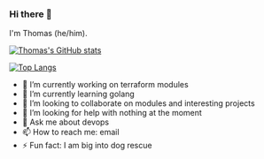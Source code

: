 ### Hi there 👋

I'm Thomas (he/him).

[![Thomas's GitHub stats](https://github-readme-stats.vercel.app/api?username=thomasvincent)](https://github.com/thomasvincent/github-readme-stats)

[![Top Langs](https://github-readme-stats.vercel.app/api/top-langs/?username=thomasvincent)](https://github.com/thomasvincent/github-readme-stats)


- 🔭 I’m currently working on terraform modules
- 🌱 I’m currently learning golang
- 👯 I’m looking to collaborate on modules and interesting projects
- 🤔 I’m looking for help with nothing at the moment
- 💬 Ask me about devops
- 📫 How to reach me: email
- ⚡ Fun fact: I am big into dog rescue
